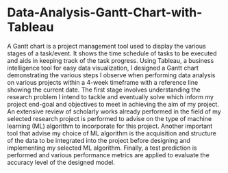 # Data-Analysis-Gantt-Chart-with-Tableau
A Gantt chart is a project management tool used to display the various stages of a task/event. It shows the time schedule of tasks to be executed and aids in keeping track of the task progress. Using Tableau, a business intelligence tool for easy data visualization, I designed a Gantt chart demonstrating the various steps I observe when performing data analysis on various projects within a 4-week timeframe with a reference line showing the current date.  The first stage involves understanding the research problem I intend to tackle and eventually solve which inform my project end-goal and objectives to meet in achieving the aim of my project. An extensive review of scholarly works already performed in the field of my selected research project is performed to advise on the type of machine learning (ML) algorithm to incorporate for this project.  Another important tool that advise my choice of ML algorithm is the acquisition and structure of the data to be integrated into the project before designing and implementing my selected ML algorithm. Finally, a test prediction is performed and various performance metrics are applied to evaluate the accuracy level of the designed model.
